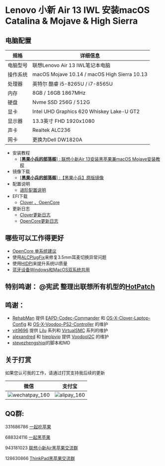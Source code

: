 # Lenovo 小新 Air 13 IWL 安装macOS Catalina & Mojave & High Sierra

## 电脑配置

| 规格     | 详细信息                                     |
| -------- | -------------------------------------------- |
| 电脑型号 | 联想Lenovo Air 13 IWL笔记本电脑              |
| 操作系统 | macOS Mojave 10.14 / macOS High Sierra 10.13 |
| 处理器   | 英特尔 酷睿 i5-8265U / i7-8565U              |
| 内存     | 8GB / 16GB  1867MHz                          |
| 硬盘     | Nvme SSD 256G / 512G                         |
| 显卡     | Intel UHD Graphics 620 Whiskey Lake-U GT2    |
| 显示器   | 13.3英寸 FHD 1920x1080                       |
| 声卡     | Realtek ALC236                               |
| 网卡     | 更换为Dell DW1820A                           |

+ 安装教程
  + [[**黑果小兵的部落阁**] : 联想小新Air 13安装黑苹果兼macOS Mojave安装教程](https://blog.daliansky.net/Lenovo-Xiaoxin-Air-13-macOS-Mojave-installation-tutorial.html)
+ 镜像下载
  + [[**黑果小兵的部落阁**] :【黑果小兵】原版镜像](https://blog.daliansky.net/categories/下载/镜像/)
+ 配置说明
  + [进阶配置说明](https://github.com/daliansky/Lenovo-Air13-IWL-Hackintosh/tree/master/Advanced/ReadMe.md)
+ EFI下载
  - [Clover 、OpenCore](https://github.com/daliansky/Lenovo-Air13-IWL-Hackintosh/releases)
+ 更新日志
  + [Clover更新日志](https://github.com/daliansky/Lenovo-Air13-IWL-Hackintosh/tree/master/EFI_Clover/ReadMe.md)
  + [OpenCore更新日志](https://github.com/daliansky/Lenovo-Air13-IWL-Hackintosh/tree/master/EFI_OC/ReadMe.md)

## 哪些可以工作得更好

- [OpenCore 单系统建议](SingleSystem/ReadMe.md)
- 使用[ALCPlugFix](ALCPlugFix)来修复3.5mm耳麦切换异常问题
- 使用[HIDPI](HIDPI)来提升系统UI质量
- [蓝牙设备Windows和MacOS双系统共用](/Advanced/Bluetooth.md)

## 特别鸣谢： @宪武 整理出联想所有机型的[HotPatch](https://github.com/daliansky/P-little)

## 鸣谢：

- [RehabMan](https://github.com/RehabMan) 提供 [EAPD-Codec-Commander](https://github.com/RehabMan/EAPD-Codec-Commander) 和 [OS-X-Clover-Laptop-Config](https://github.com/RehabMan/OS-X-Clover-Laptop-Config) 和 [OS-X-Voodoo-PS2-Controller](https://github.com/RehabMan/OS-X-Voodoo-PS2-Controller) 的维护
- [vit9696](https://github.com/vit9696) 提供 [Lilu](https://github.com/acidanthera/Lilu) 系列和 [VirtualSMC](https://github.com/acidanthera/VirtualSMC) 系列的维护
- [alexandred](https://github.com/alexandred) 和 [hieplpvip](https://github.com/hieplpvip) 提供 [VoodooI2C](https://github.com/alexandred/VoodooI2C) 的维护
- [stevezhengshiqi](https://github.com/stevezhengshiqi)的脚本和MD

## 关于打赏

如果您认可我的工作，请通过打赏支持我后续的更新

| 微信                                                       | 支付宝                                               |
| ---------------------------------------------------------- | ---------------------------------------------------- |
| ![wechatpay_160](http://7.daliansky.net/wechatpay_160.jpg) | ![alipay_160](http://7.daliansky.net/alipay_160.jpg) |

## QQ群:

331686786  [一起吃苹果](http://shang.qq.com/wpa/qunwpa?idkey=db511a29e856f37cbb871108ffa77a6e79dde47e491b8f2c8d8fe4d3c310de91)

688324116 [一起黑苹果](https://shang.qq.com/wpa/qunwpa?idkey=6bf69a6f4b983dce94ab42e439f02195dfd19a1601522c10ad41f4df97e0da82)

943181023 [联想小新Air黑苹果交流群](https://shang.qq.com/wpa/qunwpa?idkey=fb772a7e01436d43e1d856a099549551952bb08161ced4a8fc08b4e75e7ab438) 

128630866 [ThinkPad黑苹果交流群](https://jq.qq.com/?_wv=1027&k=5aKxc6n)




